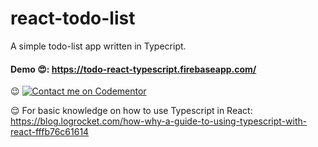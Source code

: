 # react-todo-list

A simple todo-list app written in Typecript.

#### Demo 😍: https://todo-react-typescript.firebaseapp.com/

😉 [![Contact me on Codementor](https://cdn.codementor.io/badges/contact_me_github.svg)](https://www.codementor.io/shaikh9996?utm_source=github&utm_medium=button&utm_term=shaikh9996&utm_campaign=github)

😌 For basic knowledge on how to use Typescript in React: https://blog.logrocket.com/how-why-a-guide-to-using-typescript-with-react-fffb76c61614
